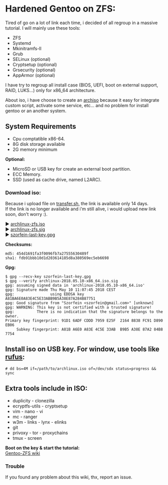 # Hardened Gentoo on ZFS:

Tired of go on a lot of link each time, i decided of all regroup in a massive tutorial.
I will mainly use these tools:

+ ZFS
+ Systemd
+ Mkinitramfs-ll
+ Grub
+ SELinux (optional)
+ Cryptsetup (optional)
+ Grsecurity (optional)
+ AppArmor (optional)

I have try to regroup all install case (BIOS, UEFI, boot on external support, RAID, LUKS...) only for x86_64 architecture.

About iso, i have choose to create an [archiso](https://wiki.archlinux.org/index.php/Archiso) because it easy for integrate custom script, activate some service, etc... and no problem for install gentoo or an another system.

## System Requirements

* Cpu comptatible x86-64.
* 8G disk storage available
* 2G memory minimum
    
**Optional:**

* MicroSD or USB key for create an external boot partition.
* ECC Memory.
* SSD (used as cache drive, named L2ARC).

### Download iso:

Because i upload file on [transfer.sh](https://transfer.sh), the link is available only 14 days.  
If the link is no longer available and i'm still alive, i would upload new link soon, don't worry :).

:arrow_forward: [archlinux-zfs.iso](https://transfer.sh/3wR2l/archlinux-2018.05.10-x86_64.iso)  
:arrow_forward: [archlinux-zfs.sig](https://raw.githubusercontent.com/szorfein/Gentoo-ZFS/master/archlinux-2018.05.10-x86_64.iso.sig)  
:arrow_forward: [szorfein-last-key.gpg](https://raw.githubusercontent.com/szorfein/Gentoo-ZFS/master/szorfein-last-key.gpg)

**Checksums:**

    md5: 454d1691fa3f0096fb7a27555630489f  
    sha1: fdb91bbb10d1d203614185d8a380569ec5eb6698  

**Gpg:**

    $ gpg --recv-key szorfein-last-key.gpg
    $ gpg --verify archlinux-2018.05.10-x86_64.iso.sig
    gpg: assuming signed data in 'archlinux-2018.05.10-x86_64.iso'
    gpg: Signature made Thu May 10 11:07:45 2018 CEST
    gpg:                using EDDSA key A81BA6E0A83E4C5E33ABB9B5A38E87A284B87751 
    gpg: Good signature from "Szorfein <szorfein@gmail.com>" [unknown]
    gpg: WARNING: This key is not certified with a trusted signature!
    gpg:          There is no indication that the signature belongs to the owner.
    Primary key fingerprint: 91D1 6ADF CDDD 7959 E25F  2164 8838 FC91 D890 EB06
         Subkey fingerprint: A81B A6E0 A83E 4C5E 33AB  B9B5 A38E 87A2 84B8 7754

## Install iso on USB key. For window, use tools like [rufus](https://rufus.akeo.ie/):  

    # dd bs=4M if=/path/to/archlinux.iso of=/dev/sdx status=progress && sync

## Extra tools include in ISO:

* duplicity - clonezilla
* ecryptfs-utils - cryptsetup
* vim - nano - vi
* mc - ranger
* w3m - links - lynx - elinks
* git
* privoxy - tor - proxychains
* tmux - screen

**Boot on the key & start the tutorial:**  
[Gentoo-ZFS wiki](https://github.com/szorfein/Gentoo-ZFS/wiki)  

### Trouble

If you found any problem about this wiki, thx, report an issue.  
